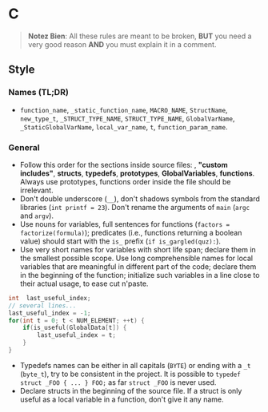 # C

> **Notez Bien**: All these rules are meant to be broken, **BUT** you need a very good reason **AND** you must explain it in a comment.

## Style

### Names (TL;DR)

* `function_name`, `_static_function_name`, `MACRO_NAME`, `StructName`, `new_type_t`, `_STRUCT_TYPE_NAME`, `STRUCT_TYPE_NAME`, `GlobalVarName`, `_StaticGlobalVarName`, `local_var_name`, `t`, `function_param_name`.

### General

* Follow this order for the sections inside source files: **<system includes>**, **"custom includes"**, **structs**, **typedefs**, **prototypes**, **GlobalVariables**, **functions**. Always use prototypes, functions order inside the file should be irrelevant.
* Don't double underscore (`__`), don't shadows symbols from the standard libraries (`int printf = 23`). Don't rename the arguments of `main` (`argc` and `argv`).
* Use nouns for variables, full sentences for functions (`factors = factorize(formula)`); predicates (i.e., functions returning a boolean value) should start with the `is_` prefix (`if is_gargled(quz):`).
* Use very short names for variables with short life span; declare them in the smallest possible scope. Use long comprehensible names for local variables that are meaningful in different part of the code; declare them in the beginning of the function; initialize such variables in a line close to their actual usage, to ease cut n'paste.

```c
int  last_useful_index;
// several lines...
last_useful_index = -1;
for(int t = 0; t < NUM_ELEMENT; ++t) {
    if(is_useful(GlobalData[t]) {
        last_useful_index = t;
    }
}
``` 

* Typedefs names can be either in all capitals (`BYTE`) or ending with a `_t` (`byte_t`), try to be consistent in the project. It is possible to `typedef struct _FOO { ... } FOO;` as far `struct _FOO` is never used.
* Declare structs in the beginning of the source file. If a struct is only useful as a local variable in a function, don't give it any name. 
